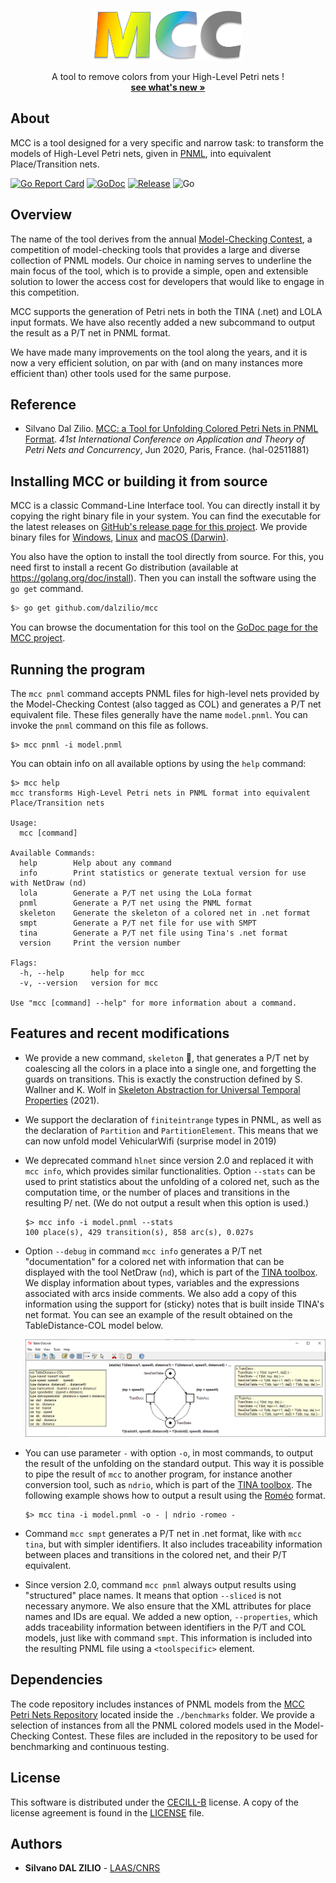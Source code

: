 
<!-- PROJECT LOGO -->
<br />
<p align="center">
  <a href="https://github.com/dalzilio/mcc">
    <img src="docs/mcc.png" alt="Logo" width="240" height="80">
  </a>

  <p align="center">
    A tool to remove colors from your High-Level Petri nets !
    <br />
    <a href="https://github.com/dalzilio/mcc#features"><strong>see what's new »</strong></a>
    <br />
    <!-- <a href="https://github.com/dalzilio/mcc">View Demo</a> -->
  </p>
</p>

## About

MCC is a tool designed for a very specific and narrow task: to transform the
models of High-Level Petri nets, given in [PNML](http://www.pnml.org/), into
equivalent Place/Transition nets.

[![Go Report Card](https://goreportcard.com/badge/github.com/dalzilio/mcc)](https://goreportcard.com/report/github.com/dalzilio/mcc)
[![GoDoc](https://godoc.org/github.com/dalzilio/mcc?status.svg)](https://godoc.org/github.com/dalzilio/mcc)
[![Release](https://img.shields.io/github/v/release/dalzilio/mcc)](https://github.com/dalzilio/mcc/releases)
![Go](https://github.com/dalzilio/mcc/workflows/Go/badge.svg)

## Overview

The name of the tool derives from the annual [Model-Checking
Contest](https://mcc.lip6.fr/), a competition of model-checking tools that
provides a large and diverse collection of PNML models. Our choice in naming
serves to underline the main focus of the tool, which is to provide a simple,
open and extensible solution to lower the access cost for developers that would
like to engage in this competition.

MCC supports the generation of Petri nets in both the TINA (.net) and LOLA input
formats. We have also recently added a new subcommand to output the result as a
P/T net in PNML format.

We have made many improvements on the tool along the years, and it is now a very
efficient solution, on par with (and on many instances more efficient than)
other tools used for the same purpose.

## Reference

* Silvano Dal Zilio. [MCC: a Tool for Unfolding Colored Petri Nets in PNML
  Format](https://hal.laas.fr/hal-02511881). _41st International Conference on
  Application and Theory of Petri Nets and Concurrency_, Jun 2020, Paris,
  France. ⟨hal-02511881⟩

## Installing MCC or building it from source

MCC is a classic Command-Line Interface tool. You can directly install it by
copying the right binary file in your system. You can find the executable for
the latest releases on [GitHub's release page for this
project](https://github.com/dalzilio/mcc/releases). We provide binary files for
[Windows](https://github.com/dalzilio/mcc/releases/download/v1.5.0/mcc.exe),
[Linux](https://github.com/dalzilio/mcc/releases/download/v1.5.0/mcc-linux) and
[macOS (Darwin)](https://github.com/dalzilio/mcc/releases/download/v1.5.0/mcc-darwin).

You also have the option to install the tool directly from source. For this, you
need first to install a recent Go distribution (available at
<https://golang.org/doc/install>). Then you can install the software using the
`go get` command.

```bash
$> go get github.com/dalzilio/mcc
```

You can browse the documentation for this tool on the [GoDoc page for the MCC
project](https://godoc.org/github.com/dalzilio/mcc).

## Running the program

The `mcc pnml` command accepts PNML files for high-level nets provided by the
Model-Checking Contest (also tagged as COL) and generates a P/T net equivalent
file. These files generally have the name `model.pnml`. You can invoke the
`pnml` command on this file as follows.

```text
$> mcc pnml -i model.pnml
```

You can obtain info on all available options by using the `help` command:

```text
$> mcc help
mcc transforms High-Level Petri nets in PNML format into equivalent Place/Transition nets

Usage:
  mcc [command]

Available Commands:
  help        Help about any command
  info        Print statistics or generate textual version for use with NetDraw (nd)
  lola        Generate a P/T net using the LoLa format
  pnml        Generate a P/T net using the PNML format
  skeleton    Generate the skeleton of a colored net in .net format
  smpt        Generate a P/T net file for use with SMPT
  tina        Generate a P/T net file using Tina's .net format
  version     Print the version number

Flags:
  -h, --help      help for mcc
  -v, --version   version for mcc

Use "mcc [command] --help" for more information about a command.
```

## Features and recent modifications

* We provide a new command, `skeleton` :bone:, that generates a P/T net by coalescing
  all the colors in a place into a single one, and forgetting the guards on
  transitions. This is exactly the construction defined by S. Wallner and K.
  Wolf in [Skeleton Abstraction for Universal Temporal
  Properties](https://doi.org/10.1007/978-3-030-76983-3_10) (2021).

* We support the declaration of `finiteintrange` types in PNML, as well as the
  declaration of `Partition` and `PartitionElement`. This means that we can now
  unfold model VehicularWifi (surprise model in 2019)

* We deprecated command `hlnet` since version 2.0 and replaced it with `mcc
  info`, which provides similar functionalities. Option `--stats` can be used to
  print statistics about the unfolding of a colored net, such as the computation
  time, or the number of places and transitions in the resulting P/ net. (We do
  not output a result when this option is used.)

  ```text
  $> mcc info -i model.pnml --stats
  100 place(s), 429 transition(s), 858 arc(s), 0.027s
  ```
  
* Option `--debug` in command `mcc info` generates a P/T net "documentation" for
  a colored net with information that can be displayed with the tool NetDraw
  (`nd`), which is part of the [TINA
  toolbox](http://projects.laas.fr/tina/home.php). We display information about
  types, variables and the expressions associated with arcs inside comments. We
  also add a copy of this information using the support for (sticky) notes that
  is built inside TINA's net format. You can see an example of the result
  obtained on the TableDistance-COL model below.
  
  ![TableDistance-COL model in nd](./docs/nd.png)

* You can use parameter `-` with option `-o`, in most commands, to output the
  result of the unfolding on the standard output. This way it is possible to
  pipe the result of `mcc` to another program, for instance another conversion
  tool, such as `ndrio`, which is part of the [TINA
  toolbox](http://projects.laas.fr/tina/home.php). The following example shows
  how to output a result using the [Roméo](http://romeo.rts-software.org/)
  format.

  ```text
  $> mcc tina -i model.pnml -o - | ndrio -romeo -
  ```

* Command `mcc smpt` generates a P/T net in .net format, like with `mcc tina`,
  but with simpler identifiers. It also includes traceability information
  between places and transitions in the colored net, and their P/T equivalent.

* Since version 2.0, command `mcc pnml` always output results using "structured"
  place names. It means that option `--sliced` is not necessary anymore. We also
  ensure that the XML attributes for place names and IDs are equal. We added a
  new option, `--properties`, which adds traceability information between
  identifiers in the P/T and COL models, just like with command `smpt`. This
  information is included into the resulting PNML file using a `<toolspecific>`
  element.

## Dependencies

The code repository includes instances of PNML models from the [MCC Petri Nets
Repository](https://pnrepository.lip6.fr/) located inside the `./benchmarks`
folder. We provide a selection of instances from all the PNML colored models
used in the Model-Checking Contest. These files are included in the
repository to be used for benchmarking and continuous testing.

## License

This software is distributed under the [CECILL-B](http://www.cecill.info)
license. A copy of the license agreement is found in the [LICENSE](./LICENSE)
file.

## Authors

* **Silvano DAL ZILIO** - [LAAS/CNRS](https://www.laas.fr/)
